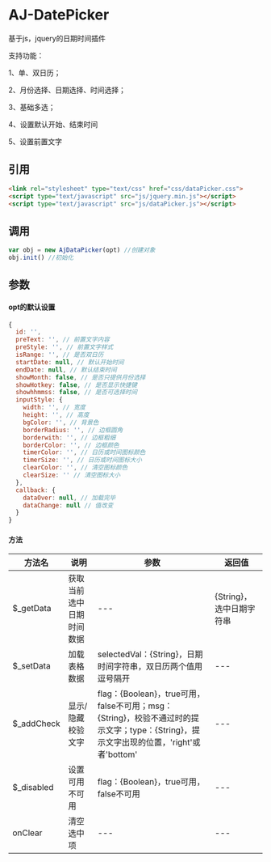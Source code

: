 # AJ-DatePicker

基于js，jquery的日期时间插件

支持功能：

  1、单、双日历；

  2、月份选择、日期选择、时间选择；

  3、基础多选；

  4、设置默认开始、结束时间
  
  5、设置前置文字


## 引用
```html
<link rel="stylesheet" type="text/css" href="css/dataPicker.css">
<script type="text/javascript" src="js/jquery.min.js"></script>
<script type="text/javascript" src="js/dataPicker.js"></script>
```

## 调用

```JavaScript
var obj = new AjDataPicker(opt) //创建对象
obj.init() //初始化
```

## 参数

#### opt的默认设置

```JavaScript
{
  id: '',
  preText: '', // 前置文字内容
  preStyle: '', // 前置文字样式
  isRange: '', // 是否双日历
  startDate: null, // 默认开始时间
  endDate: null, // 默认结束时间
  showMonth: false, // 是否只提供月份选择
  showHotkey: false, // 是否显示快捷键
  showhhmmss: false, // 是否可选择时间
  inputStyle: {
    width: '', // 宽度
    height: '', // 高度
    bgColor: '', // 背景色
    borderRadius: '', // 边框圆角
    borderwith: '', // 边框粗细
    borderColor: '', // 边框颜色
    timerColor: '', // 日历或时间图标颜色
    timerSize: '', // 日历或时间图标大小
    clearColor: '', // 清空图标颜色
    clearSize: '' // 清空图标大小
  },
  callback: {
    dataOver: null, // 加载完毕
    dataChange: null // 值改变
  }
}
```

#### 方法

| 方法名 | 说明 | 参数 | 返回值 |
| --- | --- | --- | --- |
|$_getData|获取当前选中日期时间数据|---|{String}，选中日期字符串|
|$_setData|加载表格数据|selectedVal：{String}，日期时间字符串，双日历两个值用逗号隔开|---|
|$_addCheck|显示/隐藏校验文字|flag：{Boolean}，true可用，false不可用；msg：{String}，校验不通过时的提示文字；type：{String}，提示文字出现的位置，'right'或者'bottom'|---|
|$_disabled|设置可用不可用|flag：{Boolean}，true可用，false不可用|---|
|onClear|清空选中项|---|---|




